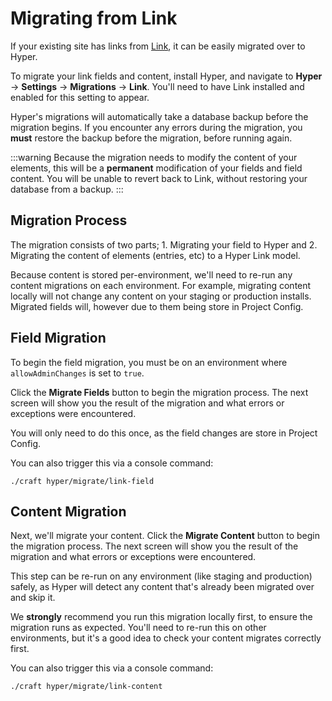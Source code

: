 # Migrating from Link
If your existing site has links from [Link](https://github.com/flipboxfactory/craft-link), it can be easily migrated over to Hyper.

To migrate your link fields and content, install Hyper, and navigate to **Hyper** → **Settings** → **Migrations** → **Link**. You'll need to have Link installed and enabled for this setting to appear.

Hyper's migrations will automatically take a database backup before the migration begins. If you encounter any errors during the migration, you **must** restore the backup before the migration, before running again.

:::warning
Because the migration needs to modify the content of your elements, this will be a **permanent** modification of your fields and field content. You will be unable to revert back to Link, without restoring your database from a backup.
:::

## Migration Process
The migration consists of two parts; 1. Migrating your field to Hyper and 2. Migrating the content of elements (entries, etc) to a Hyper Link model.

Because content is stored per-environment, we'll need to re-run any content migrations on each environment. For example, migrating content locally will not change any content on your staging or production installs. Migrated fields will, however due to them being store in Project Config.

## Field Migration
To begin the field migration, you must be on an environment where `allowAdminChanges` is set to `true`.

Click the **Migrate Fields** button to begin the migration process. The next screen will show you the result of the migration and what errors or exceptions were encountered.

You will only need to do this once, as the field changes are store in Project Config.

You can also trigger this via a console command:

```shell
./craft hyper/migrate/link-field
```

## Content Migration
Next, we'll migrate your content. Click the **Migrate Content** button to begin the migration process. The next screen will show you the result of the migration and what errors or exceptions were encountered.

This step can be re-run on any environment (like staging and production) safely, as Hyper will detect any content that's already been migrated over and skip it.

We **strongly** recommend you run this migration locally first, to ensure the migration runs as expected. You'll need to re-run this on other environments, but it's a good idea to check your content migrates correctly first.

You can also trigger this via a console command:

```shell
./craft hyper/migrate/link-content
```